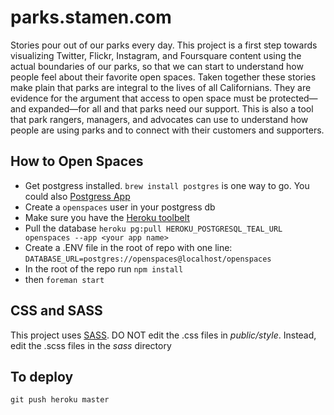 parks.stamen.com
===================

Stories pour out of our parks every day. This project is a first step towards visualizing Twitter, Flickr, Instagram, and Foursquare content using the actual boundaries of our parks, so that we can start to understand how people feel about their favorite open spaces. Taken together these stories make plain that parks are integral to the lives of all Californians. They are evidence for the argument that access to open space must be protected—and expanded—for all and that parks need our support. This is also a tool that park rangers, managers, and advocates can use to understand how people are using parks and to connect with their customers and supporters.

How to Open Spaces
-------------------
   * Get postgress installed. `brew install postgres` is one way to go. You could also <a href="http://postgresapp.com/">Postgress App</a>
   * Create a `openspaces` user in your postgress db
   * Make sure you have the <a href="https://toolbelt.heroku.com/">Heroku toolbelt</a>
   * Pull the database `heroku pg:pull HEROKU_POSTGRESQL_TEAL_URL openspaces --app <your app name>`
   * Create a .ENV file in the root of repo with one line: `DATABASE_URL=postgres://openspaces@localhost/openspaces`
   * In the root of the repo run `npm install`
   * then `foreman start`

CSS and SASS
------------
This project uses <a href="http://sass-lang.com/">SASS</a>. DO NOT edit the .css files in *public/style*. Instead, edit the .scss files in the *sass* directory

To deploy
---------
`git push heroku master`
